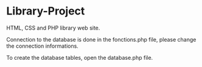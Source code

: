 # Library-Project
HTML, CSS and PHP library web site.

Connection to the database is done in the fonctions.php file, please change the connection informations.

To create the database tables, open the database.php file.
